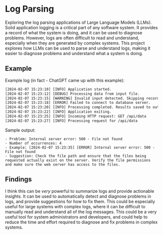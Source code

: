 # Log Parsing

Exploring the log parsing applications of Large Language Models (LLMs). Solid application logging is a critical part of any software system. It provides a record of what the system is doing, and it can be used to diagnose problems. However, logs are often difficult to read and understand, especially when they are generated by complex systems. This project explores how LLMs can be used to parse and understand logs, making it easier to diagnose problems and understand what a system is doing.


## Example

Example log (in fact - ChatGPT came up with this example):

```txt
[2024-02-07 15:23:10] [INFO] Application started.
[2024-02-07 15:23:12] [DEBUG] Processing data from input file.
[2024-02-07 15:23:15] [WARNING] Invalid input detected. Skipping record.
[2024-02-07 15:23:18] [ERROR] Failed to connect to database server.
[2024-02-07 15:23:20] [INFO] Processing completed. Results saved to output file.
[2024-02-07 15:23:22] [INFO] Application exiting.
[2024-02-07 15:23:25] [INFO] Incoming HTTP request: GET /api/data
[2024-02-07 15:23:27] [INFO] Processing request for /api/data
```

Sample output:

```
- Problem: Internal server error: 500 - File not found
- Number of occurrences: 4
- Example: [2024-02-07 15:23:35] [ERROR] Internal server error: 500 - File not found
- Suggestion: Check the file path and ensure that the files being requested actually exist on the server. Verify the file permissions and make sure the web server has access to the files.
```

## Findings
I think this can be *very* powerful to summarize logs and provide actionable insights. It can be used to automatically detect and diagnose problems in logs, and provide suggestions for how to fix them. This could be especially useful for large systems with complex logs, where it can be difficult to manually read and understand all of the log messages. This could be a very useful tool for system administrators and developers, and could help to reduce the time and effort required to diagnose and fix problems in complex systems.
